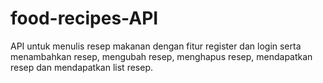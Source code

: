 # food-recipes-API
API untuk menulis resep makanan dengan fitur register dan login serta menambahkan resep, mengubah resep, menghapus resep, mendapatkan resep dan mendapatkan list resep.
